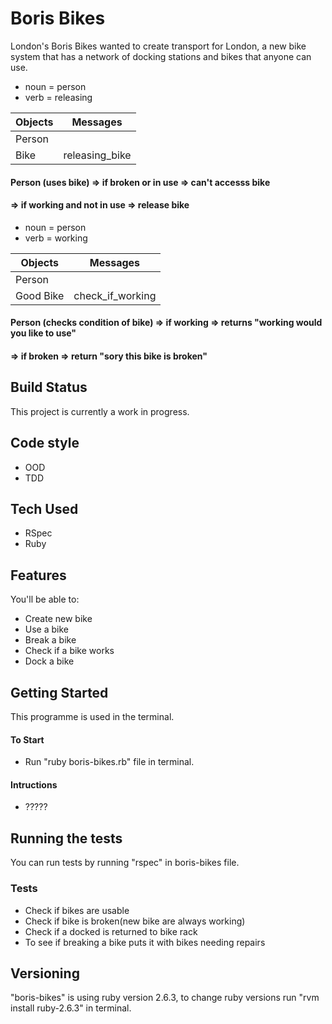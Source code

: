 # Boris Bikes
London's Boris Bikes wanted to create transport for London, a new bike system that has a network of docking stations and bikes that anyone can use.

- noun = person
- verb = releasing

Objects  | Messages
------------- | -------------
Person  |
Bike  | releasing_bike

#### Person (uses bike) => if broken or in use => can't accesss bike
####                    => if working and not in use => release bike

- noun = person
- verb = working

Objects  | Messages
------------- | -------------
Person  |
Good Bike  | check_if_working

#### Person (checks condition of bike) => if working => returns "working would you like to use"
####                                   => if broken => return "sory this bike is broken"

## Build Status

This project is currently a work in progress.

## Code style

- OOD
- TDD

## Tech Used

- RSpec
- Ruby

## Features

You'll be able to:

- Create new bike
- Use a bike
- Break a bike
- Check if a bike works
- Dock a bike

## Getting Started

This programme is used in the terminal.

#### To Start

- Run "ruby  boris-bikes.rb" file in terminal.

#### Intructions

- ?????

## Running the tests

You can run tests by running "rspec" in boris-bikes file.

### Tests 

- Check if bikes are usable
- Check if bike is broken(new bike are always working)
- Check if a docked is returned to bike rack
- To see if breaking a bike puts it with bikes needing repairs


## Versioning

"boris-bikes" is using ruby version 2.6.3, to change ruby versions run "rvm install ruby-2.6.3" in terminal.
